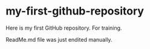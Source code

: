 # my-first-github-repository
Here is my first GitHub repository. For training.

ReadMe.md file was just endited manually. 
